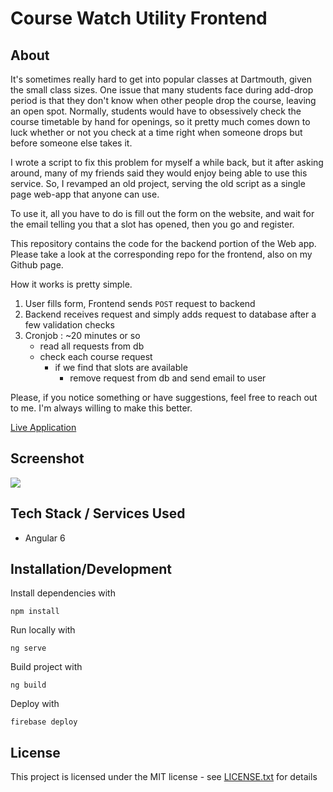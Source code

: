 # Course Watch Utility Frontend

## About

It's sometimes really hard to get into popular classes at Dartmouth, given the small class sizes. One issue that many students face during add-drop period is that they don't know when other people drop the course, leaving an open spot. Normally, students would have to obsessively check the course timetable by hand for openings, so it pretty much comes down to luck whether or not you check at a time right when someone drops but before someone else takes it.

I wrote a script to fix this problem for myself a while back, but it after asking around, many of my friends said they would enjoy being able to use this service. So, I revamped an old project, serving the old script as a single page web-app that anyone can use.

To use it, all you have to do is fill out the form on the website, and wait for the email telling you that a slot has opened, then you go and register.

This repository contains the code for the backend portion of the Web app. Please take a look at the corresponding repo for the frontend, also on my Github page.

How it works is pretty simple.

1. User fills form, Frontend sends `POST` request to backend
2. Backend receives request and simply adds request to database after a few validation checks
3. Cronjob : ~20 minutes or so
	* read all requests from db
	* check each course request
		* if we find that slots are available
			* remove request from db and send email to user

Please, if you notice something or have suggestions, feel free to reach out to me. I'm always willing to make this better.

[Live Application](https://course-watch-utility-1d35d.firebaseapp.com)

## Screenshot

![](https://imgur.com/xNIqtMr.png)


## Tech Stack / Services Used

* Angular 6


## Installation/Development

Install dependencies with

```
npm install
```

Run locally with

```
ng serve
```

Build project with

```
ng build
```

Deploy with

```
firebase deploy
```

## License

This project is licensed under the MIT license - see [LICENSE.txt](LICENSE.txt) for details

